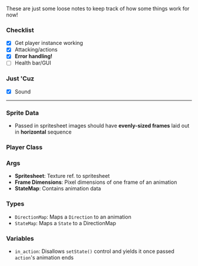 These are just some loose notes to keep track of how some things work for now!

### Checklist

- [x] Get player instance working
- [x] Attacking/actions
- [x] **Error handling!**
- [ ] Health bar/GUI

### Just 'Cuz

- [x] Sound

---

### Sprite Data

- Passed in spritesheet images should have **evenly-sized frames** laid out in **horizontal** sequence

### Player Class

### Args

- **Spritesheet**: Texture ref. to spritesheet
- **Frame Dimensions**: Pixel dimensions of one frame of an animation 
- **StateMap**: Contains animation data 

### Types 

- `DirectionMap`: Maps a `Direction` to an animation
- `StateMap`: Maps a `State` to a DirectionMap 

### Variables

- `in_action`: Disallows `setState()` control and yields it once passed `action`'s animation ends
